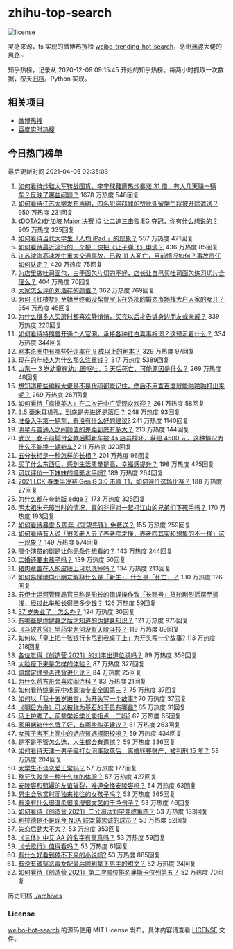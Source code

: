 # zhihu-top-search

[![license](https://img.shields.io/github/license/Arrackisarookie/zhihu-top-search)](https://github.com/Arrackisarookie/zhihu-top-search/blob/master/LICENSE)

灵感来源，ts 实现的微博热搜榜 [weibo-trending-hot-search](https://github.com/justjavac/weibo-trending-hot-search)，感谢[迷渡](https://github.com/justjavac)大佬的思路~

知乎热榜，记录从 2020-12-09 09:15:45 开始的知乎热榜。每两小时抓取一次数据，按天[归档](./archives)。Python 实现。

## 相关项目
+ [微博热搜](https://github.com/Arrackisarookie/weibo-hot-search)
+ [百度实时热搜](https://github.com/Arrackisarookie/baidu-hot-search)

## 今日热门榜单

<!-- Rank Begin -->

最后更新时间 2021-04-05 02:35:03

1. [如何看待炒鞋大军转战国货，李宁球鞋遭热炒暴涨 31 倍，有人几天赚一辆车？反映了哪些问题？](https://www.zhihu.com/question/452737722) 1678 万热度 548回复
1. [如何看待江苏大学发布声明，四名犯盗窃罪的赞比亚留学生将被开除遣送？](https://www.zhihu.com/question/452810851) 950 万热度 231回复
1. [《DOTA2》新加坡 Major 决赛 iG 让二追三击败 EG 夺冠，你有什么想说的？](https://www.zhihu.com/question/452854474) 905 万热度 335回复
1. [如何看待当代大学生「人均 iPad 」的现象？](https://www.zhihu.com/question/449381809) 557 万热度 471回复
1. [如何看待最近流行的一个梗：快把《让子弹飞》申遗？](https://www.zhihu.com/question/452583156) 436 万热度 85回复
1. [江苏沈海高速发生重大交通事故，已致 11 人死亡，目前情况如何？事故责任如何认定？](https://www.zhihu.com/question/452830638) 420 万热度 75回复
1. [为店里做吐司面包，由于面包片切的不好，店长让自己买吐司面包练习切片合理么？](https://www.zhihu.com/question/451729417) 404 万热度 70回复
1. [大家怎么评价刘浩存的颜值？](https://www.zhihu.com/question/415082238) 362 万热度 769回复
1. [为何《红楼梦》至始至终都没帮贾宝玉在外部的婚恋市场找大户人家的女儿？](https://www.zhihu.com/question/451981483) 354 万热度 45回复
1. [为什么很多人买房时都喜欢静悄悄，买完以后才告诉身边朋友或亲戚？](https://www.zhihu.com/question/423222976) 339 万热度 220回复
1. [如何看待特朗普开通个人官网，承接各种红白喜事祝词？这预示着什么？](https://www.zhihu.com/question/452171246) 334 万热度 344回复
1. [剧本杀圈中有哪些好评率在 9 成以上的剧本？](https://www.zhihu.com/question/376559705) 329 万热度 97回复
1. [现在的年轻人为什么那么注重钱？](https://www.zhihu.com/question/440570935) 317 万热度 5389回复
1. [山东一 3 岁幼童在幼儿园呕吐，5 天后死亡，可能原因是什么？](https://www.zhihu.com/question/452373500) 269 万热度 48回复
1. [想知道那些编程大佬是不是代码都能记住，然后不用查百度就能啪啪啪打出来呢？](https://www.zhihu.com/question/452295496) 269 万热度 267回复
1. [如何看待「疯批美人」在二次元中广受观众欢迎？](https://www.zhihu.com/question/452603572) 261 万热度 58回复
1. [3.5 毫米耳机孔，到底是先进还是落后？](https://www.zhihu.com/question/447810768) 248 万热度 93回复
1. [准备入手第一辆车，有没有什么好的建议?](https://www.zhihu.com/question/378869694) 241 万热度 1140回复
1. [明星与普通人之间颜值的差距到底有多大？](https://www.zhihu.com/question/63311419) 213 万热度 144回复
1. [武汉一女子前脚付全款后脚新车被 4s 店员撞坏，获赔 4500 元，这种情况为什么不能换一辆新车?](https://www.zhihu.com/question/452428290) 211 万热度 320回复
1. [五分长相是一种怎样的长相？](https://www.zhihu.com/question/63256882) 201 万热度 96回复
1. [买了什么东西后，感到生活质量提高，幸福感提升？](https://www.zhihu.com/question/26190592) 198 万热度 475回复
1. [可以评价一下妹妹的摄影水平吗?](https://www.zhihu.com/question/439813572) 189 万热度 264回复
1. [2021 LCK 春季半决赛 Gen.G 3:0 击败 T1，如何评价这场比赛？](https://www.zhihu.com/question/452895502) 188 万热度 27回复
1. [为什么都在夸新版 edge？](https://www.zhihu.com/question/385302999) 173 万热度 325回复
1. [明太祖朱元璋当时的情况，真的非得对一起打江山的兄弟们下死手吗？](https://www.zhihu.com/question/29104367) 170 万热度 193回复
1. [如何看待暴雪 5 周年《守望先锋》免费送？](https://www.zhihu.com/question/452493005) 155 万热度 259回复
1. [如何看待有人说「很多老人去了养老院才懂，养老院其实和想象的不一样」这一现象？](https://www.zhihu.com/question/440467400) 149 万热度 574回复
1. [哪个演员的剧是让你无条件想看的？](https://www.zhihu.com/question/449699393) 143 万热度 244回复
1. [二婚还要生孩子吗？](https://www.zhihu.com/question/449926690) 139 万热度 50回复
1. [猪肉章盖在人的皮肤上可以洗掉吗？](https://www.zhihu.com/question/447167970) 134 万热度 213回复
1. [如何易懂地向小朋友解释什么是「新生」，什么是「死亡」？](https://www.zhihu.com/question/452700050) 130 万热度 126回复
1. [苏伊士运河管理局官员称是船长的错误操作致「长赐号」货轮剧烈摇摆至搁浅，经过此举船长得赔多少钱？](https://www.zhihu.com/question/452670365) 126 万热度 59回复
1. [37 岁失业了，怎么办？](https://www.zhihu.com/question/452583775) 124 万热度 30回复
1. [有哪些是你健身之后才知道的伪健身知识？](https://www.zhihu.com/question/303672817) 121 万热度 975回复
1. [《斗破苍穹》里药尘为何没有天阶斗技？](https://www.zhihu.com/question/365727369) 119 万热度 89回复
1. [如何以「皇上把一张银行卡甩到我桌子上」为开头写一个故事?](https://www.zhihu.com/question/439189931) 113 万热度 218回复
1. [各位觉得《创造营 2021》的刘宇出道位稳吗？](https://www.zhihu.com/question/447579155) 89 万热度 359回复
1. [大脸瘦下来是怎样的体验？](https://www.zhihu.com/question/27639846) 87 万热度 327回复
1. [熵增定律是否违背进化论？](https://www.zhihu.com/question/391645572) 84 万热度 25回复
1. [为什么蒋方舟会喜欢阎连科？](https://www.zhihu.com/question/20783627) 83 万热度 21回复
1. [如何看待姚景元中戏表演专业全国第三？](https://www.zhihu.com/question/452242660) 75 万热度 37回复
1. [如何以「我十五岁进宫」为开头写一个故事?](https://www.zhihu.com/question/444720874) 70 万热度 37回复
1. [《明日方舟》可以被称为基石的干员有哪些?](https://www.zhihu.com/question/450580829) 65 万热度 31回复
1. [马上护考了，前辈学姐学长能指点一二吗?](https://www.zhihu.com/question/447884087) 62 万热度 65回复
1. [家用烤箱什么牌子好，有哪些购买建议？](https://www.zhihu.com/question/21756417) 61 万热度 263回复
1. [女孩子考不上高中的话应该选择职校吗？](https://www.zhihu.com/question/450449930) 59 万热度 434回复
1. [是不是不管怎么选，人生都会有遗憾？](https://www.zhihu.com/question/450547306) 59 万热度 336回复
1. [如何看待天津一男子殴打女同事致死后，离婚转移财产，被判刑 15 年？](https://www.zhihu.com/question/452455762) 58 万热度 204回复
1. [大学生不谈恋爱正常吗？](https://www.zhihu.com/question/452069523) 57 万热度 177回复
1. [整牙失败是一种什么样的体验？](https://www.zhihu.com/question/285380876) 57 万热度 427回复
1. [安陵容和甄嬛的友谊破裂，难道全怪安陵容吗？](https://www.zhihu.com/question/451285822) 54 万热度 63回复
1. [男生会欣赏时而独来独往的女孩子吗？](https://www.zhihu.com/question/442714180) 53 万热度 365回复
1. [有没有什么很温柔很浪漫很文艺的干净句子？](https://www.zhihu.com/question/442672375) 53 万热度 46回复
1. [如何看待《创造营 2021》二公淘汰刘宇变成第四？](https://www.zhihu.com/question/452740313) 53 万热度 133回复
1. [利拉德是不是现今 NBA 联盟最忠诚的球员？](https://www.zhihu.com/question/452388234) 53 万热度 52回复
1. [失恋后劲大不大？](https://www.zhihu.com/question/371918832) 53 万热度 353回复
1. [《三体》中艾 AA 的名字有寓意吗？](https://www.zhihu.com/question/263368276) 53 万热度 59回复
1. [《长歌行》值得看吗？](https://www.zhihu.com/question/452477026) 53 万热度 61回复
1. [有什么好看到停不下来的小说吗?](https://www.zhihu.com/question/440502581) 53 万热度 885回复
1. [有没有魂穿恶毒女配最后顺利拿下男主的甜文？](https://www.zhihu.com/question/445174404) 52 万热度 24回复
1. [如何看待《创造营 2021》第二次顺位排名奥斯卡位列第五？](https://www.zhihu.com/question/452740115) 52 万热度 70回复
<!-- Rank End -->

历史归档 [./archives](./archives)

### License

[weibo-hot-search](https://github.com/Arrackisarookie/zhihu-top-search) 的源码使用 MIT License 发布。具体内容请查看 [LICENSE](./LICENSE) 文件。
